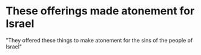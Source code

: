 # These offerings made atonement for Israel

"They offered these things to make atonement for the sins of the people of Israel"


